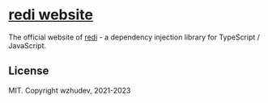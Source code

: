 # [redi website](https://redi.wendell.fun)

The official website of [redi](https://github.com/wzhudev/redi) - a dependency injection library for TypeScript / JavaScript.

## License

MIT. Copyright wzhudev, 2021-2023

